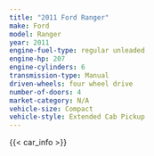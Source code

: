 ```yaml
---
title: "2011 Ford Ranger"
make: Ford
model: Ranger
year: 2011
engine-fuel-type: regular unleaded
engine-hp: 207
engine-cylinders: 6
transmission-type: Manual
driven-wheels: four wheel drive
number-of-doors: 4
market-category: N/A
vehicle-size: Compact
vehicle-style: Extended Cab Pickup
---
```


{{< car_info >}}
